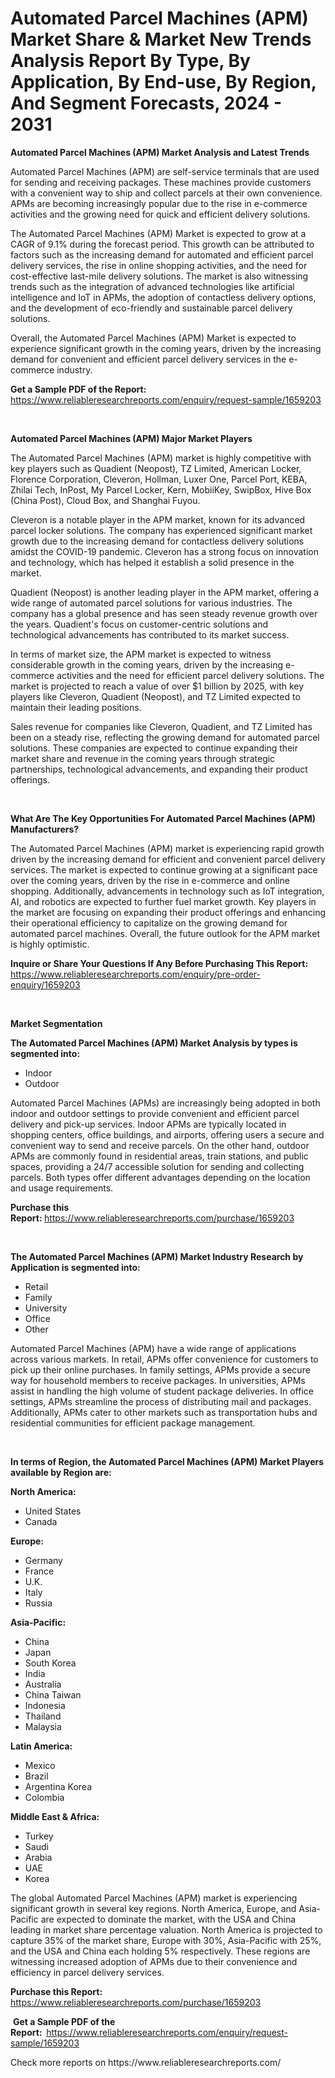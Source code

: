 <p><h1>Automated Parcel Machines (APM) Market Share & Market New Trends Analysis Report By Type, By Application, By End-use, By Region, And Segment Forecasts, 2024 - 2031</h1></p><p><strong>Automated Parcel Machines (APM) Market Analysis and Latest Trends</strong></p>
<p><p>Automated Parcel Machines (APM) are self-service terminals that are used for sending and receiving packages. These machines provide customers with a convenient way to ship and collect parcels at their own convenience. APMs are becoming increasingly popular due to the rise in e-commerce activities and the growing need for quick and efficient delivery solutions.</p><p>The Automated Parcel Machines (APM) Market is expected to grow at a CAGR of 9.1% during the forecast period. This growth can be attributed to factors such as the increasing demand for automated and efficient parcel delivery services, the rise in online shopping activities, and the need for cost-effective last-mile delivery solutions. The market is also witnessing trends such as the integration of advanced technologies like artificial intelligence and IoT in APMs, the adoption of contactless delivery options, and the development of eco-friendly and sustainable parcel delivery solutions.</p><p>Overall, the Automated Parcel Machines (APM) Market is expected to experience significant growth in the coming years, driven by the increasing demand for convenient and efficient parcel delivery services in the e-commerce industry.</p></p>
<p><strong>Get a Sample PDF of the Report:&nbsp;</strong> <a href="https://www.reliableresearchreports.com/enquiry/request-sample/1659203">https://www.reliableresearchreports.com/enquiry/request-sample/1659203</a></p>
<p>&nbsp;</p>
<p><strong>Automated Parcel Machines (APM) Major Market Players</strong></p>
<p><p>The Automated Parcel Machines (APM) market is highly competitive with key players such as Quadient (Neopost), TZ Limited, American Locker, Florence Corporation, Cleveron, Hollman, Luxer One, Parcel Port, KEBA, Zhilai Tech, InPost, My Parcel Locker, Kern, MobiiKey, SwipBox, Hive Box (China Post), Cloud Box, and Shanghai Fuyou.</p><p>Cleveron is a notable player in the APM market, known for its advanced parcel locker solutions. The company has experienced significant market growth due to the increasing demand for contactless delivery solutions amidst the COVID-19 pandemic. Cleveron has a strong focus on innovation and technology, which has helped it establish a solid presence in the market.</p><p>Quadient (Neopost) is another leading player in the APM market, offering a wide range of automated parcel solutions for various industries. The company has a global presence and has seen steady revenue growth over the years. Quadient's focus on customer-centric solutions and technological advancements has contributed to its market success.</p><p>In terms of market size, the APM market is expected to witness considerable growth in the coming years, driven by the increasing e-commerce activities and the need for efficient parcel delivery solutions. The market is projected to reach a value of over $1 billion by 2025, with key players like Cleveron, Quadient (Neopost), and TZ Limited expected to maintain their leading positions.</p><p>Sales revenue for companies like Cleveron, Quadient, and TZ Limited has been on a steady rise, reflecting the growing demand for automated parcel solutions. These companies are expected to continue expanding their market share and revenue in the coming years through strategic partnerships, technological advancements, and expanding their product offerings.</p></p>
<p>&nbsp;</p>
<p><strong>What Are The Key Opportunities For Automated Parcel Machines (APM) Manufacturers?</strong></p>
<p><p>The Automated Parcel Machines (APM) market is experiencing rapid growth driven by the increasing demand for efficient and convenient parcel delivery services. The market is expected to continue growing at a significant pace over the coming years, driven by the rise in e-commerce and online shopping. Additionally, advancements in technology such as IoT integration, AI, and robotics are expected to further fuel market growth. Key players in the market are focusing on expanding their product offerings and enhancing their operational efficiency to capitalize on the growing demand for automated parcel machines. Overall, the future outlook for the APM market is highly optimistic.</p></p>
<p><strong>Inquire or Share Your Questions If Any Before Purchasing This Report:</strong> <a href="https://www.reliableresearchreports.com/enquiry/pre-order-enquiry/1659203">https://www.reliableresearchreports.com/enquiry/pre-order-enquiry/1659203</a></p>
<p>&nbsp;</p>
<p><strong>Market Segmentation</strong></p>
<p><strong>The Automated Parcel Machines (APM) Market Analysis by types is segmented into:</strong></p>
<p><ul><li>Indoor</li><li>Outdoor</li></ul></p>
<p><p>Automated Parcel Machines (APMs) are increasingly being adopted in both indoor and outdoor settings to provide convenient and efficient parcel delivery and pick-up services. Indoor APMs are typically located in shopping centers, office buildings, and airports, offering users a secure and convenient way to send and receive parcels. On the other hand, outdoor APMs are commonly found in residential areas, train stations, and public spaces, providing a 24/7 accessible solution for sending and collecting parcels. Both types offer different advantages depending on the location and usage requirements.</p></p>
<p><strong>Purchase this Report:&nbsp;</strong><a href="https://www.reliableresearchreports.com/purchase/1659203">https://www.reliableresearchreports.com/purchase/1659203</a></p>
<p>&nbsp;</p>
<p><strong>The Automated Parcel Machines (APM) Market Industry Research by Application is segmented into:</strong></p>
<p><ul><li>Retail</li><li>Family</li><li>University</li><li>Office</li><li>Other</li></ul></p>
<p><p>Automated Parcel Machines (APM) have a wide range of applications across various markets. In retail, APMs offer convenience for customers to pick up their online purchases. In family settings, APMs provide a secure way for household members to receive packages. In universities, APMs assist in handling the high volume of student package deliveries. In office settings, APMs streamline the process of distributing mail and packages. Additionally, APMs cater to other markets such as transportation hubs and residential communities for efficient package management.</p></p>
<p>&nbsp;</p>
<p><strong>In terms of Region, the Automated Parcel Machines (APM) Market Players available by Region are:</strong></p>
<p>
    <p> <strong> North America: </strong>
        <ul>
            <li>United States</li>
            <li>Canada</li>
        </ul>
        </p> 
    <p> <strong> Europe: </strong>
        <ul>
            <li>Germany</li>
            <li>France</li>
            <li>U.K.</li>
            <li>Italy</li>
            <li>Russia</li>
        </ul>
        </p> 
    <p> <strong> Asia-Pacific: </strong>
        <ul>
            <li>China</li>
            <li>Japan</li>
            <li>South Korea</li>
            <li>India</li>
            <li>Australia</li>
            <li>China Taiwan</li>
            <li>Indonesia</li>
            <li>Thailand</li>
            <li>Malaysia</li>
        </ul>
        </p> 
    <p> <strong> Latin America: </strong>
        <ul>
            <li>Mexico</li>
            <li>Brazil</li>
            <li>Argentina Korea</li>
            <li>Colombia</li>
        </ul>
        </p> 
    <p> <strong> Middle East & Africa: </strong>
        <ul>
            <li>Turkey</li>
            <li>Saudi</li>
            <li>Arabia</li>
            <li>UAE</li>
            <li>Korea</li>
        </ul>
    </p>
    </p>
<p><p>The global Automated Parcel Machines (APM) market is experiencing significant growth in several key regions. North America, Europe, and Asia-Pacific are expected to dominate the market, with the USA and China leading in market share percentage valuation. North America is projected to capture 35% of the market share, Europe with 30%, Asia-Pacific with 25%, and the USA and China each holding 5% respectively. These regions are witnessing increased adoption of APMs due to their convenience and efficiency in parcel delivery services.</p></p>
<p><strong>Purchase this Report: </strong><a href="https://www.reliableresearchreports.com/purchase/1659203">https://www.reliableresearchreports.com/purchase/1659203</a></p>
<p>&nbsp;<strong>Get a Sample PDF of the Report:&nbsp;&nbsp;</strong><a href="https://www.reliableresearchreports.com/enquiry/request-sample/1659203">https://www.reliableresearchreports.com/enquiry/request-sample/1659203</a></p>
<p><strong></strong></p>
<p>Check more reports on https://www.reliableresearchreports.com/</p>